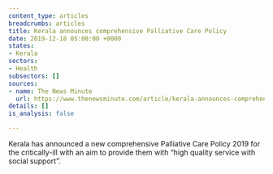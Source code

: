```yaml
---
content_type: articles
breadcrumbs: articles
title: Kerala announces comprehensive Palliative Care Policy
date: 2019-12-18 05:00:00 +0000
states:
- Kerala
sectors:
- Health
subsectors: []
sources:
- name: The News Minute
  url: https://www.thenewsminute.com/article/kerala-announces-comprehensive-palliative-care-policy-113924
details: []
is_analysis: false

---
```

Kerala has announced a new comprehensive Palliative Care Policy 2019 for the critically-ill with an aim to provide them with “high quality service with social support”.